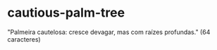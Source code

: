 # cautious-palm-tree
"Palmeira cautelosa: cresce devagar, mas com raízes profundas." (64 caracteres)
